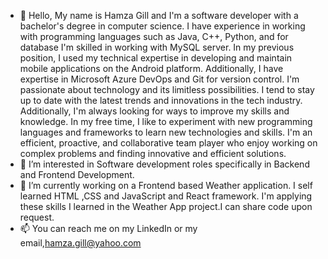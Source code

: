 - 👋 Hello, My name is Hamza Gill and I'm a software developer with a bachelor's degree in computer science. I have experience in working with programming languages such as Java, C++, Python, and for database I'm skilled in working with MySQL server. In my previous position, I used my technical expertise in developing and maintain mobile applications on the Android platform. Additionally, I have expertise in Microsoft Azure DevOps and Git for version control.
I'm passionate about technology and its limitless possibilities. I tend to stay up to date with the latest trends and innovations in the tech industry. Additionally, I'm always looking for ways to improve my skills and knowledge. In my free time, I like to experiment with new programming languages and frameworks to learn new technologies and skills.
I'm an efficient, proactive, and collaborative team player who enjoy working on complex problems and finding innovative and efficient solutions.
- 👀 I’m interested in Software development roles specifically in Backend and Frontend Development.
- 🌱 I’m currently working on a Frontend based Weather application. I self learned HTML ,CSS and JavaScript and React framework. I'm applying these skills I learned in the Weather App project.I can share code upon request.
- 📫 You can reach me on my LinkedIn or my email,hamza.gill@yahoo.com
  
